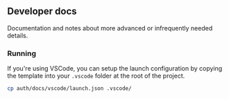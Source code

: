 ## Developer docs

Documentation and notes about more advanced or infrequently needed details.

### Running

If you're using VSCode, you can setup the launch configuration by copying the
template into your `.vscode` folder at the root of the project.

```bash
cp auth/docs/vscode/launch.json .vscode/
```